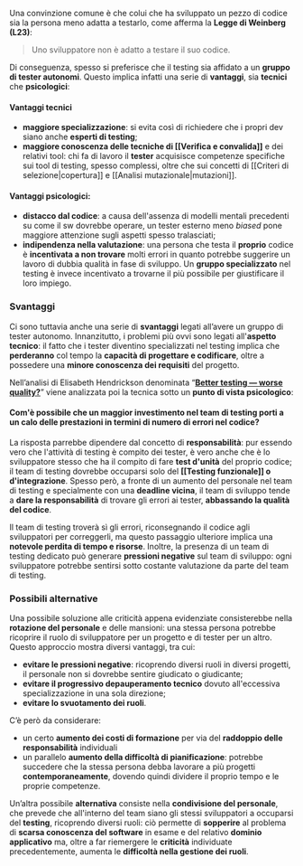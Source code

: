 Una convinzione comune è che colui che ha sviluppato un pezzo di codice sia la persona meno adatta a testarlo, come afferma la **Legge di Weinberg (L23)**:
> Uno sviluppatore non è adatto a testare il suo codice.

Di conseguenza, spesso si preferisce che il testing sia affidato a un **gruppo di tester autonomi**. Questo implica infatti una serie di **vantaggi**, sia **tecnici** che **psicologici**:
#### Vantaggi tecnici
- **maggiore specializzazione**: si evita così di richiedere che i propri dev siano anche **esperti di testing**;
- **maggiore conoscenza delle tecniche di [[Verifica e convalida]]** e dei relativi tool: chi fa di lavoro il **tester** acquisisce competenze specifiche sui tool di testing, spesso complessi, oltre che sui concetti di [[Criteri di selezione|copertura]] e [[Analisi mutazionale|mutazioni]].

#### Vantaggi psicologici:
- **distacco dal codice**: a causa dell'assenza di modelli mentali precedenti su come il sw dovrebbe operare, un tester esterno meno *biased* pone maggiore attenzione sugli aspetti spesso tralasciati; 
- **indipendenza nella valutazione**: una persona che testa il **proprio** codice è **incentivata a non trovare** molti errori in quanto potrebbe suggerire un lavoro di dubbia qualità in fase di sviluppo. Un **gruppo specializzato** nel testing è invece incentivato a trovarne il più possibile per giustificare il loro impiego.

### Svantaggi

Ci sono tuttavia anche una serie di **svantaggi** legati all’avere un gruppo di tester autonomo.
Innanzitutto, i problemi più ovvi sono legati all'**aspetto tecnico**: il fatto che i tester diventino specializzati nel testing implica che **perderanno** col tempo la **capacità di progettare e codificare**, oltre a possedere una **minore conoscenza dei requisiti** del progetto.

Nell’analisi di Elisabeth Hendrickson denominata “[**Better testing — worse quality?**](https://web.archive.org/web/20220526084408/http:/testobsessed.com/wp-content/uploads/2011/04/btwq.pdf)” viene analizzata poi la tecnica sotto un **punto di vista psicologico**: 
#### Com'è possibile che un maggior investimento nel team di testing porti a un calo delle prestazioni in termini di numero di errori nel codice?

La risposta parrebbe dipendere dal concetto di **responsabilità**: pur essendo vero che l'attività di testing è compito dei tester, è vero anche che è lo sviluppatore stesso che ha il compito di fare **test d'unità** del proprio codice; il team di testing dovrebbe occuparsi solo del **[[Testing funzionale]] o d'integrazione**. Spesso però, a fronte di un aumento del personale nel team di testing e specialmente con una **deadline vicina**, il team di sviluppo tende a **dare la responsabilità** di trovare gli errori ai tester, **abbassando la qualità del codice**.

Il team di testing troverà sì gli errori, riconsegnando il codice agli sviluppatori per correggerli, ma questo passaggio ulteriore implica una **notevole perdita di tempo e risorse**.
Inoltre, la presenza di un team di testing dedicato può generare **pressioni negative** sul team di sviluppo: ogni sviluppatore potrebbe sentirsi sotto costante valutazione da parte del team di testing.


### Possibili alternative

Una possibile soluzione alle criticità appena evidenziate consisterebbe nella **rotazione del personale** e delle mansioni: una stessa persona potrebbe ricoprire il ruolo di sviluppatore per un progetto e di tester per un altro. Questo approccio mostra diversi vantaggi, tra cui:
- **evitare le pressioni negative**: ricoprendo diversi ruoli in diversi progetti, il personale non si dovrebbe sentire giudicato o giudicante;
- **evitare il progressivo depauperamento tecnico** dovuto all'eccessiva specializzazione in una sola direzione;
- **evitare lo svuotamento dei ruoli**.

C’è però da considerare: 
- un certo **aumento dei costi di formazione** per via del **raddoppio delle responsabilità** individuali
- un parallelo **aumento della difficoltà di pianificazione**: potrebbe succedere che la stessa persona debba lavorare a più progetti **contemporaneamente**, dovendo quindi dividere il proprio tempo e le proprie competenze.

Un’altra possibile **alternativa** consiste nella **condivisione del personale**, che prevede che all'interno del team siano gli stessi sviluppatori a occuparsi del **testing**, ricoprendo diversi ruoli: ciò permette di **sopperire** al problema di **scarsa conoscenza del software** in esame e del relativo **dominio applicativo** ma, oltre a far riemergere le **criticità** individuate precedentemente, aumenta le **difficoltà nella gestione dei ruoli**.